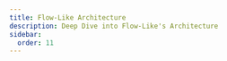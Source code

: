 ```yaml
---
title: Flow-Like Architecture
description: Deep Dive into Flow-Like's Architecture
sidebar:
  order: 11
---
```

